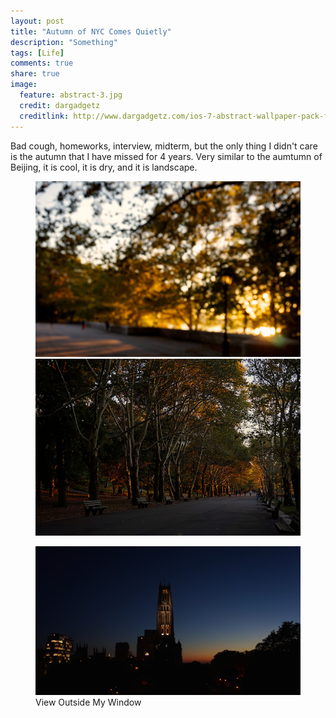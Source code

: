 ```yaml
---
layout: post
title: "Autumn of NYC Comes Quietly"
description: "Something"
tags: [Life]
comments: true
share: true
image:
  feature: abstract-3.jpg
  credit: dargadgetz
  creditlink: http://www.dargadgetz.com/ios-7-abstract-wallpaper-pack-for-iphone-5-and-ipod-touch-retina/
---
```


Bad cough, homeworks, interview, midterm, but the only thing I didn't care is the autumn that I have missed for 4 years.
Very similar to the aumtumn of Beijing, it is cool, it is dry, and it is landscape.
<figure class="half">
	<a href="/images/autumn2s.jpg"><img src="/images/autumn2.jpg" alt=""></a>
	<a href="/images/autumn3s.jpg"><img src="/images/autumn3.jpg" alt=""></a>
</figure>

<figure>
	<a href="/images/autumn4s.JPG"><img src="/images/autumn4.jpg" alt=""></a>
	<figcaption>View Outside My Window</figcaption>
</figure>